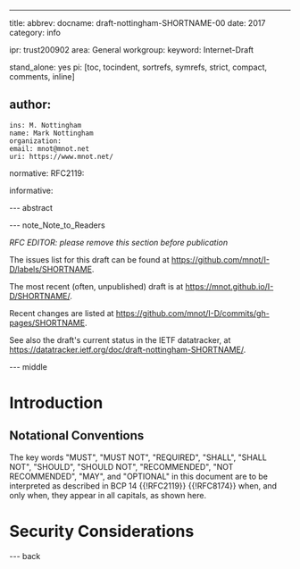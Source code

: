 ---
title:
abbrev:
docname: draft-nottingham-SHORTNAME-00
date: 2017
category: info

ipr: trust200902
area: General
workgroup:
keyword: Internet-Draft

stand_alone: yes
pi: [toc, tocindent, sortrefs, symrefs, strict, compact, comments, inline]

author:
 -
    ins: M. Nottingham
    name: Mark Nottingham
    organization:
    email: mnot@mnot.net
    uri: https://www.mnot.net/

normative:
  RFC2119:

informative:


--- abstract


--- note_Note_to_Readers

*RFC EDITOR: please remove this section before publication*

The issues list for this draft can be found at <https://github.com/mnot/I-D/labels/SHORTNAME>.

The most recent (often, unpublished) draft is at <https://mnot.github.io/I-D/SHORTNAME/>.

Recent changes are listed at <https://github.com/mnot/I-D/commits/gh-pages/SHORTNAME>.

See also the draft's current status in the IETF datatracker, at
<https://datatracker.ietf.org/doc/draft-nottingham-SHORTNAME/>.

--- middle

# Introduction

## Notational Conventions

The key words "MUST", "MUST NOT", "REQUIRED", "SHALL", "SHALL NOT", "SHOULD", "SHOULD NOT",
"RECOMMENDED", "NOT RECOMMENDED", "MAY", and "OPTIONAL" in this document are to be interpreted as
described in BCP 14 {{!RFC2119}} {{!RFC8174}} when, and only when, they appear in all capitals, as
shown here.


# Security Considerations


--- back
